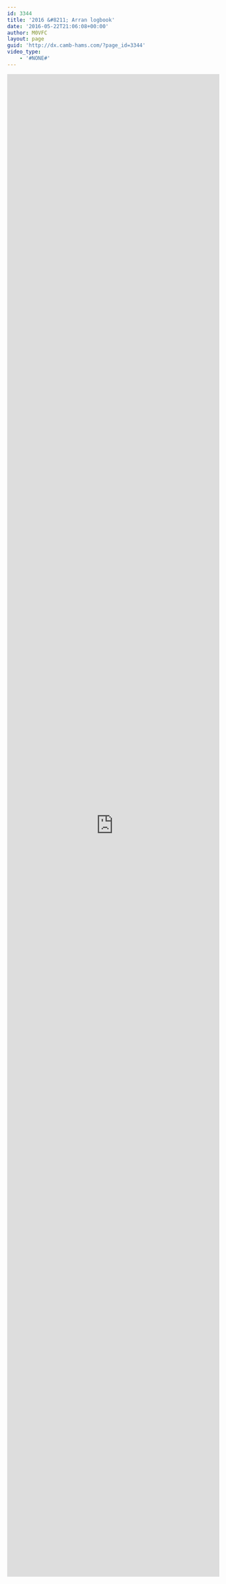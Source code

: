 ```yaml
---
id: 3344
title: '2016 &#8211; Arran logbook'
date: '2016-05-22T21:06:08+00:00'
author: M0VFC
layout: page
guid: 'http://dx.camb-hams.com/?page_id=3344'
video_type:
    - '#NONE#'
---
```


<iframe frameborder="0" height="3500" loading="lazy" src="http://m0vfc.co.uk/arran2016/" width="98%"></iframe>